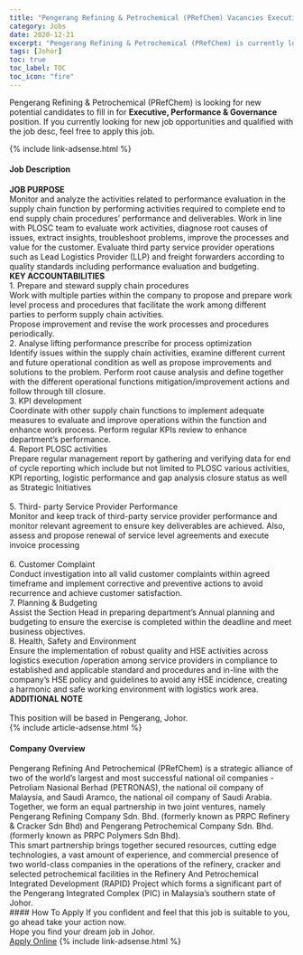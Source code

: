 ```yaml
---
title: "Pengerang Refining & Petrochemical (PRefChem) Vacancies Executive, Performance & Governance" 
category: Jobs 
date: 2020-12-21 
excerpt: "Pengerang Refining & Petrochemical (PRefChem) is currently looking for suitable person to fill in the Executive, Performance & Governance which positioned at Johor" 
tags: [Johor] 
toc: true 
toc_label: TOC 
toc_icon: "fire" 
--- 
```


<p>Pengerang Refining & Petrochemical (PRefChem) is looking for new potential candidates to fill in for <b>Executive, Performance & Governance</b> position. If you currently looking for new job opportunities and qualified with the job desc, feel free to apply this job.
</p>{% include link-adsense.html %} 
<div><div><div><h4>Job Description</h4></div></div><div><div><span><div><div><strong>JOB PURPOSE</strong></div><div>Monitor and analyze the activities related to performance evaluation in the supply chain function by performing activities required to complete end to end supply chain procedures&#8217; performance and deliverables. Work in line with PLOSC team to evaluate work activities, diagnose root causes of issues, extract insights, troubleshoot problems, improve the processes and value for the customer. Evaluate third party service provider operations such as Lead Logistics Provider (LLP) and freight forwarders according to quality standards including performance evaluation and budgeting.</div><div><div><strong>KEY ACCOUNTABILITIES</strong></div><div>1. Prepare and steward supply chain procedures<br>Work with multiple parties within the company to propose and prepare work level process and procedures that facilitate the work among different parties to perform supply chain activities.<br>Propose improvement and revise the work processes and procedures periodically.</div><div>2. Analyse lifting performance prescribe for process optimization<br>Identify issues within the supply chain activities, examine different current and future operational condition as well as propose improvements and solutions to the problem. Perform root cause analysis and define together with the different operational functions mitigation/improvement actions and follow through till closure.</div><div>3. KPI development<br>Coordinate with other supply chain functions to implement adequate measures to evaluate and improve operations within the function and enhance work process. Perform regular KPIs review to enhance department&#8217;s performance.</div>4. Report PLOSC activities<br>Prepare regular management report by gathering and verifying data for end of cycle reporting which include but not limited to PLOSC various activities, KPI reporting, logistic performance and gap analysis closure status as well as Strategic Initiatives<div><br>5. Third- party Service Provider Performance<br>Monitor and keep track of third-party service provider performance and monitor relevant agreement to ensure key deliverables are achieved. Also, assess and propose renewal of service level agreements and execute invoice processing</div><div><br>6. Customer Complaint<br>Conduct investigation into all valid customer complaints within agreed timeframe and implement corrective and preventive actions to avoid recurrence and achieve customer satisfaction.</div>7. Planning &amp; Budgeting<div>Assist the Section Head in preparing department&#8217;s Annual planning and budgeting to ensure the exercise is completed within the deadline and meet business objectives.</div>8. Health, Safety and Environment<div>Ensure the implementation of robust quality and HSE activities across logistics execution /operation among service providers in compliance to established and applicable standard and procedures and in-line with the company&#8217;s HSE policy and guidelines to avoid any HSE incidence, creating a harmonic and safe working environment with logistics work area.</div></div><div><strong>ADDITIONAL NOTE</strong><br><br>This position will be based in Pengerang, Johor.</div></div></span></div></div></div> 
{% include article-adsense.html %} 
<div><div><div><h4>Company Overview</h4></div></div><div><div><span><div><div>
<div>
		Pengerang Refining And Petrochemical (PRefChem) is a strategic alliance of two of the world&#8217;s largest and most successful national oil companies - Petroliam Nasional Berhad (PETRONAS), the national oil company of Malaysia, and Saudi Aramco, the national oil company of Saudi Arabia. Together, we form an equal partnership in two joint ventures, namely Pengerang Refining Company Sdn. Bhd. (formerly known as PRPC Refinery &amp; Cracker Sdn Bhd) and Pengerang Petrochemical Company Sdn. Bhd. (formerly known as PRPC Polymers Sdn Bhd).</div>
<div>
		This smart partnership brings together secured resources, cutting edge technologies, a vast amount of experience, and commercial presence of two world-class companies in the operations of the refinery, cracker and selected petrochemical facilities in the Refinery And Petrochemical Integrated Development (RAPID) Project which forms a significant part of the Pengerang Integrated Complex (PIC) in Malaysia&#8217;s southern state of Johor.</div>
</div></div></span></div></div></div> 
#### How To Apply 
If you confident and feel that this job is suitable to you, go ahead take your action now. <br/> 
Hope you find your dream job in Johor. <br/> 
<a href="https://www.jobstreet.com.my/en/job/executive-performance-governance-4448225?jobId=jobstreet-my-job-4448225&sectionRank=8&token=0~1bc18f33-a2aa-4d5b-ab91-8047d02eb5b3&fr=SRP%20View%20In%20New%20Ta" class="btn btn--info" target="_blank" rel="nofollow noopenner">Apply Online</a> 
{% include link-adsense.html %} 